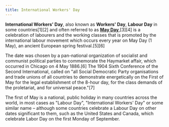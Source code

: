 ```yaml
---
title: International Workers' Day
---
```


**International Workers' Day**, also known as **Workers' Day**, **Labour Day** in some countries[1][2] and often referred to as **[May Day](https://en.wikipedia.org/wiki/May_Day)**,[3][4] is a celebration of labourers and the working classes that is promoted by the international labour movement which occurs every year on May Day (1 May), an ancient European spring festival.[5][6]

The date was chosen by a pan-national organization of socialist and communist political parties to commemorate the Haymarket affair, which occurred in Chicago on 4 May 1886.[6] The 1904 Sixth Conference of the Second International, called on "all Social Democratic Party organisations and trade unions of all countries to demonstrate energetically on the First of May for the legal establishment of the 8-hour day, for the class demands of the proletariat, and for universal peace."[7]

The first of May is a national, public holiday in many countries across the world, in most cases as "Labour Day", "International Workers' Day" or some similar name – although some countries celebrate a Labour Day on other dates significant to them, such as the United States and Canada, which celebrate Labor Day on the first Monday of September.